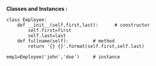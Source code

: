 **Classes and Instances :**

```python3
class Employee:
	def __init__(self,first,last):		# constructor
		self.first=first
		self.last=last
	def fullname(self):			# method
		return '{} {}'.format(self.first,self.last)

emp1=Employee('john','doe')		# instance
```